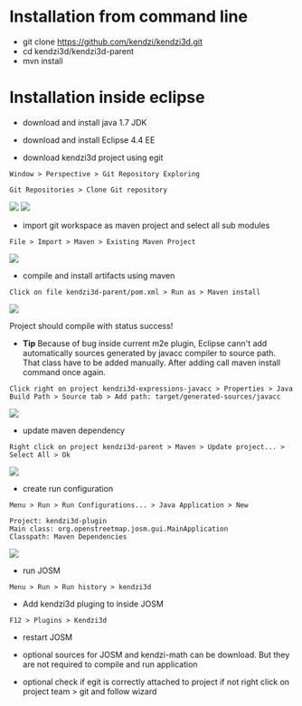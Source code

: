 # Installation from command line
* git clone https://github.com/kendzi/kendzi3d.git
* cd kendzi3d/kendzi3d-parent
* mvn install

# Installation inside eclipse

* download and install java 1.7 JDK

* download and install Eclipse 4.4 EE

* download kendzi3d project using egit
```
Window > Perspective > Git Repository Exploring
```
```
Git Repositories > Clone Git repository
```
![](https://raw.github.com/kendzi/kendzi3d/master/doc/install1.png)
![](https://raw.github.com/kendzi/kendzi3d/master/doc/install2.png)

* import git workspace as maven project and select all sub modules
```
File > Import > Maven > Existing Maven Project
```
![](https://raw.github.com/kendzi/kendzi3d/master/doc/install3.png)

* compile and install artifacts using maven
```
Click on file kendzi3d-parent/pom.xml > Run as > Maven install
```
![](https://raw.github.com/kendzi/kendzi3d/master/doc/install4.png)

Project should compile with status success!

* **Tip**
Because of bug inside current m2e plugin, Eclipse cann't add automatically sources generated by javacc compiler to source path. That class have to be added manually. After adding call maven install command once again.
```
Click right on project kendzi3d-expressions-javacc > Properties > Java Build Path > Source tab > Add path: target/generated-sources/javacc
```
![](https://raw.github.com/kendzi/kendzi3d/master/doc/install4_tip1.png)

* update maven dependency

```
Right click on project kendzi3d-parent > Maven > Update project... > Select All > Ok
```
![](https://raw.github.com/kendzi/kendzi3d/master/doc/install5.png)

* create run configuration
```
Menu > Run > Run Configurations... > Java Application > New
```
 
```
Project: kendzi3d-plugin
Main class: org.openstreetmap.josm.gui.MainApplication
Classpath: Maven Dependencies
```
![](https://raw.github.com/kendzi/kendzi3d/master/doc/install6.png)

* run JOSM
```
Menu > Run > Run history > kendzi3d
```

* Add kendzi3d pluging to inside JOSM
```
F12 > Plugins > Kendzi3d
```

* restart JOSM

* optional sources for JOSM and kendzi-math can be download. But they are not required to compile and run application
* optional check if egit is correctly attached to project if not right click on project team > git and follow wizard



